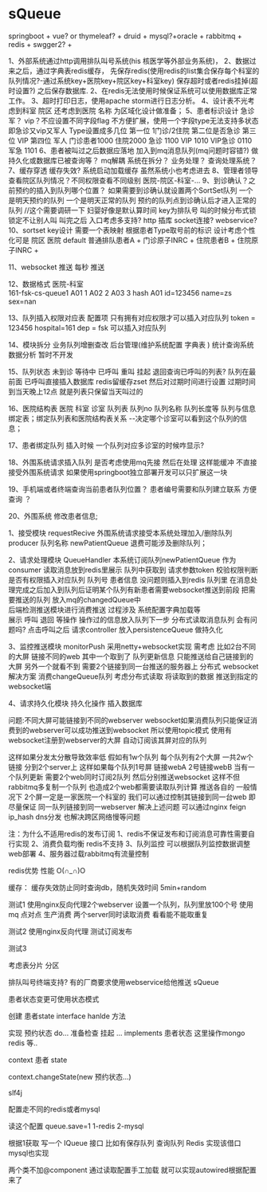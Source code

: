 # sQueue

springboot + vue? or thymeleaf? + druid + mysql?+oracle + 
rabbitmq + redis + swgger2? + 

1、外部系统通过http调用排队叫号系统(his 核医学等外部业务系统)，
2、数据过来之后，通过字典表redis缓存，
先保存redis(使用redis的list集合保存每个科室的队列情况?-通过系统key+医院key+院区key+科室key) 
保存超时或者redis挂掉(超时设置?) 
之后保存数据库.
2、在redis无法使用时候保证系统可以使用数据库正常工作。
3、超时打印日志，使用apache storm进行日志分析。
4、设计表不光考虑到科室 院区 还考虑到医院 名称  为区域化设计做准备；
5、患者标识设计 急诊 军？ vip？不应设置不同字段flag 
不方便扩展，使用一个字段type无法支持多状态 即急诊又vip又军人
Type设置成多几位 第一位 1门诊/2住院 
第二位是否急诊 第三位 VIP 第四位 军人
门诊患者1000 住院2000 急诊 1100 VIP 1010 VIP急诊 0110 军急 1101
6、患者被叫过之后数据应落地 加入到mq消息队列(mq问题时容错?) 
做持久化或数据库已被查询等？
mq解耦 系统在拆分？ 业务处理？  查询处理系统？
7、缓存穿透  缓存失效? 系统启动加载缓存 虽然系统小也考虑进去
8、管理者领导查看院区队列情况？不同权限查看不同级别 医院-院区-科室-...
9、到诊确认？之前预约的插入到队列哪个位置？
如果需要到诊确认就设置两个SortSet队列 一个是明天预约的队列
 一个是明天正常的队列  预约的队列点到诊确认后才进入正常的队列
 //这个需要调研一下 妇婴好像是默认算时间
key为排队号 叫的时候分布式锁 锁定不让别人叫
叫完之后
入口考虑多支持? http 插库 socket连接? webservice?
10、sortset key设计 
需要一个表映射 根据患者Type取号前的标识 设计考虑个性化可是 院区 医院 default
普通排队患者A + 门诊原子INRC +
住院患者B + 住院原子INRC +

11、websocket 推送 每秒 推送

12、数据格式 医院-科室  
161-fsk-cs-queue1
A01 1 A02 2 A03 3
hash A01 id=123456 name=zs sex=nan

13、队列插入权限对应表 配置项
只有拥有对应权限才可以插入对应队列
token = 123456  hospital=161  dep = fsk 可以插入对应队列

14、模块拆分 
业务队列增删查改  后台管理(维护系统配置 字典表 )
统计查询系统数据分析 暂时不开发
 
15、队列状态 
未到诊 等待中 已呼叫 重叫 挂起 
退回查询已呼叫的列表? 队列在最前面
已呼叫直接插入数据库 redis留缓存zset 然后对过期时间进行设置
过期时间到当天晚上12点 就是列表只保留当天叫过的

16、医院结构表
医院 科室 诊室 
队列表 
队列no 队列名称 队列长度等
队列与信息绑定表；绑定队列表和医院结构表关系 --决定哪个诊室可以看到这个队列的信息；

17、患者绑定队列 插入时候
一个队列对应多诊室的时候咋显示?

18、外围系统请求插入队列 是否考虑使用mq先接 然后在处理
这样能缓冲 不直接接受外围系统请求  如果使用springboot独立部署开发可以只扩展这一块

19、手机端或者终端查询当前患者队列位置？
患者编号需要和队列建立联系 方便查询 ？ 

20、外围系统 修改患者信息;


1、接受模块 requestRecive
外围系统请求接受本系统处理加入/删除队列 producer
队列名称 newPatientQueue
退费可能涉及删除队列；

2、请求处理模块 QueueHandler
本系统订阅队列newPatientQueue 作为 consumer 读取消息放到redis里展示 
队列中获取到 
请求参数token 校验权限判断是否有权限插入对应队列
队列号 患者信息
没问题则插入到redis 队列里
在消息处理完成之后加入到队列后证明某个队列有新患者需要websocket推送到前段 
把需要推送的队列 放入mq的changedQueue中  
后端检测推送模块进行消费推送
过程涉及 系统配置字典加载等  
展示 呼叫 退回 等操作  操作过的信息放入队列下一步
分布式读取消息队列 会有问题吗?
点击呼叫之后
请求controller 
放入persistenceQueue 做持久化

3、监控推送模块 monitorPush  采用netty+websocket实现
需考虑 比如2台不同的大屏 链接不同的web 
其中一个取到了 队列更新信息 只能推送给自己链接到的大屏 另外一个就看不到
需要2个链接到同一台推送的服务器上
分布式 websocket 解决方案
消费changeQueue队列  考虑分布式读取
将读取到的数据 推送到指定的websocket端 


4、请求持久化模块
持久化操作 插入数据库



问题:不同大屏可能链接到不同的webserver websocket如果消费队列只能保证消费到的webserver可以成功推送到websocket
所以使用topic模式 使用有websocket注册到webserver的大屏 自动订阅该其屏对应的队列

这样如果分发太分散导致效率低 假如有1w个队列 每个队列有2个大屏 
一共2w个链接 分到2个server上 这样如果每个队列1号屏 链接webA 2号链接webB 
当有一个队列更新 需要2个web同时订阅2队列 然后分别推送websocket 这样不但rabbitmq多复制一个队列
也造成2个web都需要读取队列计算 推送各自的 
一般情况下 2个屏一定是一家医院一个科室的  我们可以通过控制其链接到同一台web 
即尽量保证 同一队列链接到同一webserver
解决上述问题
可以通过nginx feign ip_hash dns分发  也解决跨区网络慢等问题

注：为什么不适用redis的发布订阅
1、redis不保证发布和订阅消息可靠性需要自行实现
2、消费负载均衡 redis不支持
3、队列监控 可以根据队列监控数据调整web部署
4、服务器过载rabbitmq有流量控制 

redis优势 性能 O(∩_∩)O


缓存：
缓存失效防止同时查询db，随机失效时间 5min+random

测试1
使用nginx反向代理2个webserver
设置一个队列，队列里放100个号 使用mq 点对点 生产消费
 两个server同时读取消费 看看能不能取重复

测试2
使用nginx反向代理 测试订阅发布

测试3


考虑表分片 分区


排队叫号终端支持? 有的厂商要求使用webservice给他推送
sQueue


患者状态变更可使用状态模式

创建 患者state interface hanlde 方法

实现 预约状态  do...
准备检查  挂起 ... implements 患者状态
这里操作mongo  redis 等..


context 
患者 state

context.changeState(new 预约状态...)

slf4j


配置走不同的redis或者mysql

读这个配置  queue.save=1
1-redis 2-mysql

根据1获取
写一个 IQueue  接口  比如有保存队列 查询队列
Redis 实现该借口  mysql也实现

两个类不加@component  通过读取配置手工加载 就可以实现autowired根据配置来了
 